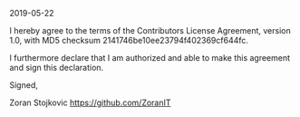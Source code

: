 2019-05-22

I hereby agree to the terms of the Contributors License Agreement, version 1.0, with MD5 checksum 2141746be10ee23794f402369cf644fc.

I furthermore declare that I am authorized and able to make this agreement and sign this declaration.

Signed,

Zoran Stojkovic https://github.com/ZoranIT
